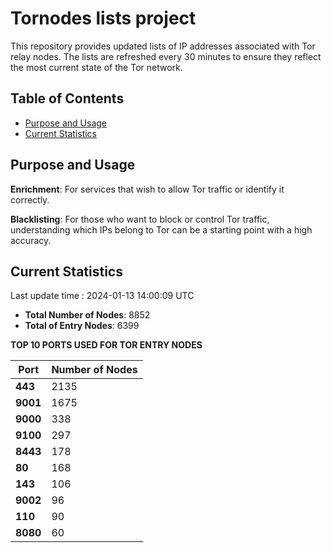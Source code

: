 # Tornodes lists project

This repository provides updated lists of IP addresses associated with Tor relay nodes. The lists are refreshed every 30 minutes to ensure they reflect the most current state of the Tor network.

## Table of Contents

- [Purpose and Usage](#purpose-and-usage)
- [Current Statistics](#current-statistics)


## Purpose and Usage

**Enrichment**: For services that wish to allow Tor traffic or identify it correctly.

**Blacklisting**: For those who want to block or control Tor traffic, understanding which IPs belong to Tor can be a starting point with a high accuracy.

## Current Statistics

Last update time : 2024-01-13 14:00:09 UTC

- **Total Number of Nodes**: 8852
- **Total of Entry Nodes**: 6399

**TOP 10 PORTS USED FOR TOR ENTRY NODES**

| **Port** | **Number of Nodes** |
|------|-----------------|
| **443**   | 2135  |
| **9001**   | 1675  |
| **9000**   | 338  |
| **9100**   | 297  |
| **8443**   | 178  |
| **80**   | 168  |
| **143**   | 106  |
| **9002**   | 96  |
| **110**   | 90  |
| **8080**   | 60  |

